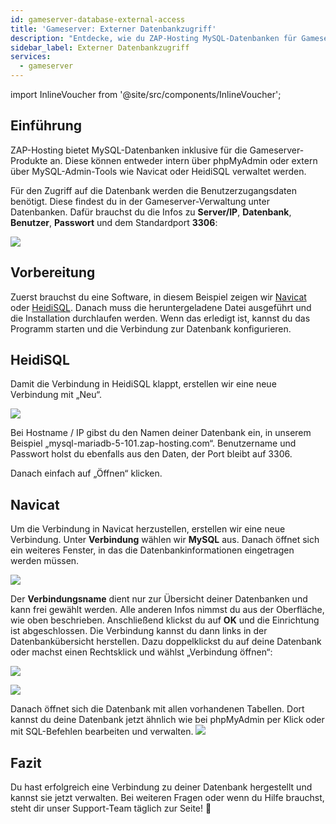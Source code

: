 ```yaml
---
id: gameserver-database-external-access
title: 'Gameserver: Externer Datenbankzugriff'
description: "Entdecke, wie du ZAP-Hosting MySQL-Datenbanken für Gameserver mit Tools wie Navicat oder HeidiSQL verwaltest → Jetzt mehr erfahren"
sidebar_label: Externer Datenbankzugriff
services:
  - gameserver
---
```


import InlineVoucher from '@site/src/components/InlineVoucher';

## Einführung

ZAP-Hosting bietet MySQL-Datenbanken inklusive für die Gameserver-Produkte an. Diese können entweder intern über phpMyAdmin oder extern über MySQL-Admin-Tools wie Navicat oder HeidiSQL verwaltet werden.

Für den Zugriff auf die Datenbank werden die Benutzerzugangsdaten benötigt. Diese findest du in der Gameserver-Verwaltung unter Datenbanken. Dafür brauchst du die Infos zu **Server/IP**, **Datenbank**, **Benutzer**, **Passwort** und dem Standardport **3306**:

![](https://screensaver01.zap-hosting.com/index.php/s/GLG56HQ737rNC7R/preview)

<InlineVoucher />

## Vorbereitung

Zuerst brauchst du eine Software, in diesem Beispiel zeigen wir [Navicat](https://www.chip.de/downloads/Navicat-Lite_70358373.html) oder [HeidiSQL](https://www.heidisql.com/download.php). Danach muss die heruntergeladene Datei ausgeführt und die Installation durchlaufen werden. Wenn das erledigt ist, kannst du das Programm starten und die Verbindung zur Datenbank konfigurieren.

## HeidiSQL

Damit die Verbindung in HeidiSQL klappt, erstellen wir eine neue Verbindung mit „Neu“.

![](https://screensaver01.zap-hosting.com/index.php/s/CgwFCeHErLAokHo/preview)

Bei Hostname / IP gibst du den Namen deiner Datenbank ein, in unserem Beispiel „mysql-mariadb-5-101.zap-hosting.com“.
Benutzername und Passwort holst du ebenfalls aus den Daten, der Port bleibt auf 3306.

Danach einfach auf „Öffnen“ klicken.

## Navicat

Um die Verbindung in Navicat herzustellen, erstellen wir eine neue Verbindung. Unter **Verbindung** wählen wir **MySQL** aus. Danach öffnet sich ein weiteres Fenster, in das die Datenbankinformationen eingetragen werden müssen.

![](https://screensaver01.zap-hosting.com/index.php/s/rFBDYidqnBc4TZB/preview)

Der **Verbindungsname** dient nur zur Übersicht deiner Datenbanken und kann frei gewählt werden. Alle anderen Infos nimmst du aus der Oberfläche, wie oben beschrieben. Anschließend klickst du auf **OK** und die Einrichtung ist abgeschlossen. Die Verbindung kannst du dann links in der Datenbankübersicht herstellen. Dazu doppelklickst du auf deine Datenbank oder machst einen Rechtsklick und wählst „Verbindung öffnen“:

![](https://screensaver01.zap-hosting.com/index.php/s/Gy7jjBDHiR5n5gn/preview)

![](https://screensaver01.zap-hosting.com/index.php/s/WyqzoLaEP6yQn85/preview)

Danach öffnet sich die Datenbank mit allen vorhandenen Tabellen. Dort kannst du deine Datenbank jetzt ähnlich wie bei phpMyAdmin per Klick oder mit SQL-Befehlen bearbeiten und verwalten.
![](https://screensaver01.zap-hosting.com/index.php/s/FxDrm2K3f7YwLqS/preview)

## Fazit

Du hast erfolgreich eine Verbindung zu deiner Datenbank hergestellt und kannst sie jetzt verwalten. Bei weiteren Fragen oder wenn du Hilfe brauchst, steht dir unser Support-Team täglich zur Seite! 🙂 

<InlineVoucher />